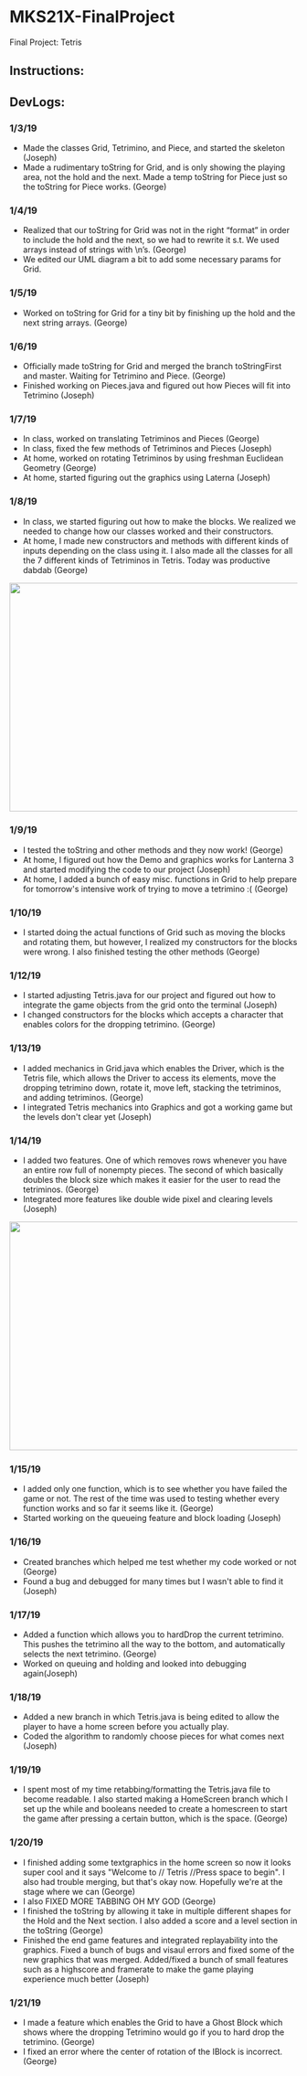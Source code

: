 # MKS21X-FinalProject
Final Project: Tetris

## Instructions:

## DevLogs:
### 1/3/19
- Made the classes Grid, Tetrimino, and Piece, and started the skeleton (Joseph)
- Made a rudimentary toString for Grid, and is only showing the playing area, not the hold and the next. Made a temp toString for Piece just so the toString for Piece works. (George)
### 1/4/19
- Realized that our toString for Grid was not in the right “format” in order to include the hold and the next, so we had to rewrite it s.t. We used arrays instead of strings with \n’s. (George)
- We edited our UML diagram a bit to add some necessary params for Grid.
### 1/5/19
- Worked on toString for Grid for a tiny bit by finishing up the hold and the next string arrays. (George)
### 1/6/19
- Officially made toString for Grid and merged the branch toStringFirst and master. Waiting for Tetrimino and Piece. (George)
- Finished working on Pieces.java and figured out how Pieces will fit into Tetrimino (Joseph)
### 1/7/19
- In class, worked on translating Tetriminos and Pieces (George)
- In class, fixed the few methods of Tetriminos and Pieces (Joseph)
- At home, worked on rotating Tetriminos by using freshman Euclidean Geometry (George)
- At home, started figuring out the graphics using Laterna (Joseph)
### 1/8/19
- In class, we started figuring out how to make the blocks. We realized we needed to change how our classes worked and their constructors.
- At home, I made new constructors and methods with different kinds of inputs depending on the class using it. I also made all the classes for all the 7 different kinds of Tetriminos in Tetris. Today was productive dabdab (George)
<img src="https://media.giphy.com/media/A4R8sdUG7G9TG/giphy.gif" width="768" height="400" />

### 1/9/19
- I tested the toString and other methods and they now work! (George)
- At home, I figured out how the Demo and graphics works for Lanterna 3 and started modifying the code to our project (Joseph)
- At home, I added a bunch of easy misc. functions in Grid to help prepare for tomorrow's intensive work of trying to move a tetrimino :( (George)
### 1/10/19
- I started doing the actual functions of Grid such as moving the blocks and rotating them, but however, I realized my constructors for the blocks were wrong. I also finished testing the other methods (George)
### 1/12/19
- I started adjusting Tetris.java for our project and figured out how to integrate the game objects from the grid onto the terminal (Joseph)
- I changed constructors for the blocks which accepts a character that enables colors for the dropping tetrimino. (George)
### 1/13/19
- I added mechanics in Grid.java which enables the Driver, which is the Tetris file, which allows the Driver to access its elements, move the dropping tetrimino down, rotate it, move left, stacking the tetriminos, and adding tetriminos. (George)
- I integrated Tetris mechanics into Graphics and got a working game but the levels don't clear yet (Joseph)
### 1/14/19
- I added two features. One of which removes rows whenever you have an entire row full of nonempty pieces. The second of which basically doubles the block size which makes it easier for the user to read the tetriminos. (George)
- Integrated more features like double wide pixel and clearing levels (Joseph)
<img src="https://media.giphy.com/media/GhUkXNflFxJ0A/giphy.gif" width="768" height="400" />

### 1/15/19
- I added only one function, which is to see whether you have failed the game or not. The rest of the time was used to testing whether every function works and so far it seems like it. (George)
- Started working on the queueing feature and block loading (Joseph)

### 1/16/19
- Created branches which helped me test whether my code worked or not (George)
- Found a bug and debugged for many times but I wasn't able to find it (Joseph)

### 1/17/19
- Added a function which allows you to hardDrop the current tetrimino. This pushes the tetrimino all the way to the bottom, and automatically selects the next tetrimino. (George)
- Worked on queuing and holding and looked into debugging again(Joseph)

### 1/18/19
- Added a new branch in which Tetris.java is being edited to allow the player to have a home screen before you actually play.
- Coded the algorithm to randomly choose pieces for what comes next (Joseph)

### 1/19/19
- I spent most of my time retabbing/formatting the Tetris.java file to become readable. I also started making a HomeScreen branch which I set up the while and booleans needed to create a homescreen to start the game after pressing a certain button, which is the space. (George)

### 1/20/19
- I finished adding some textgraphics in the home screen so now it looks super cool and it says "Welcome to // Tetris //Press space to begin". I also had trouble merging, but that's okay now. Hopefully we're at the stage where we can (George)
- I also FIXED MORE TABBING OH MY GOD (George)
- I finished the toString by allowing it take in multiple different shapes for the Hold and the Next section. I also added a score and a level section in the toString (George)
- Finished the end game features and integrated replayability into the graphics. Fixed a bunch of bugs and visaul errors and fixed some of the new graphics that was merged. Added/fixed a bunch of small features such as a highscore and framerate to make the game playing experience much better (Joseph)

### 1/21/19
- I made a feature which enables the Grid to have a Ghost Block which shows where the dropping Tetrimino would go if you to hard drop the tetrimino. (George)
- I fixed an error where the center of rotation of the IBlock is incorrect. (George)

